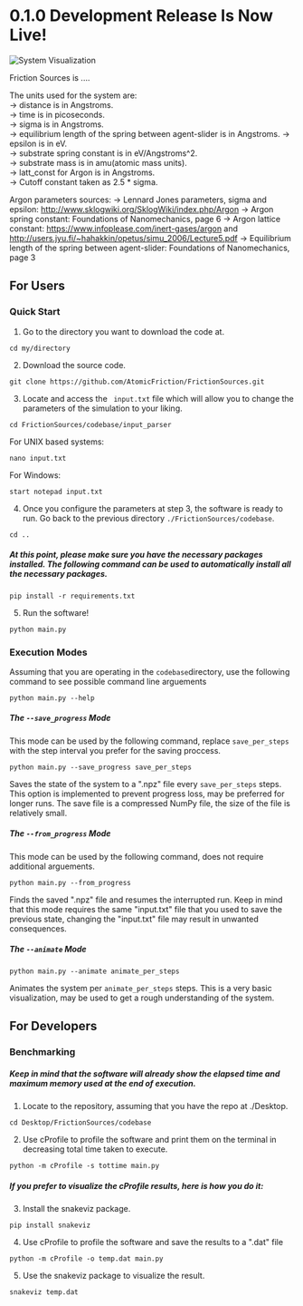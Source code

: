 # 0.1.0 Development Release Is Now Live!
![System Visualization](https://media.giphy.com/media/uixLzupbeZH3X5mTk2/giphy.gif)

Friction Sources is ....

The units used for the system are:  
-> distance is in Angstroms.  
-> time is in picoseconds.  
-> sigma is in Angstroms.  
-> equilibrium length of the spring between agent-slider is in Angstroms.
-> epsilon is in eV.  
-> substrate spring constant is in eV/Angstroms^2.  
-> substrate mass is in amu(atomic mass units).  
-> latt_const for Argon is in Angstroms.  
-> Cutoff constant taken as 2.5 * sigma.

Argon parameters sources:
-> Lennard Jones parameters, sigma and epsilon: http://www.sklogwiki.org/SklogWiki/index.php/Argon
-> Argon spring constant: Foundations of Nanomechanics, page 6
-> Argon lattice constant: https://www.infoplease.com/inert-gases/argon and http://users.jyu.fi/~hahakkin/opetus/simu_2006/Lecture5.pdf
-> Equilibrium length of the spring between agent-slider: Foundations of Nanomechanics, page 3

## For Users
  
  
### Quick Start

1) Go to the directory you want to download the code at.
```
cd my/directory
```
2) Download the source code.
```
git clone https://github.com/AtomicFriction/FrictionSources.git
```
3) Locate and access the ``` input.txt``` file which will allow you to change the parameters of the simulation to your liking.
```
cd FrictionSources/codebase/input_parser
```
For UNIX based systems:
```
nano input.txt
```
For Windows:
```
start notepad input.txt
```
4) Once you configure the parameters at step 3, the software is ready to run. Go back to the previous directory ```./FrictionSources/codebase```.
```
cd ..
```
##### At this point, please make sure you have the necessary packages installed. The following command can be used to automatically install all the necessary packages.
```
pip install -r requirements.txt
```
5) Run the software!
```
python main.py
```
  
  
### Execution Modes

Assuming that you are operating in the ``` codebase ```directory, use the following command to see possible command line arguements
```
python main.py --help
```
##### The ```--save_progress``` Mode
This mode can be used by the following command, replace ```save_per_steps``` with the step interval you prefer for the saving proccess.
```
python main.py --save_progress save_per_steps
```
Saves the state of the system to a ".npz" file every ```save_per_steps``` steps. This option is implemented to prevent progress loss, may be preferred for longer runs. The save file is a compressed NumPy file, the size of the file is relatively small.

##### The ```--from_progress``` Mode
This mode can be used by the following command, does not require additional arguements.
```
python main.py --from_progress
```
Finds the saved ".npz" file and resumes the interrupted run. Keep in mind that this mode requires the same "input.txt" file that you used to save the previous state, changing the "input.txt" file may result in unwanted consequences.

##### The ```--animate``` Mode
```
python main.py --animate animate_per_steps
```
Animates the system per ```animate_per_steps``` steps. This is a very basic visualization, may be used to get a rough understanding of the system.
  
  
## For Developers
  
  
### Benchmarking

##### Keep in mind that the software will already show the elapsed time and maximum memory used at the end of execution.

1) Locate to the repository, assuming that you have the repo at ./Desktop.
```
cd Desktop/FrictionSources/codebase
```
2) Use cProfile to profile the software and print them on the terminal in decreasing total time taken to execute.
```
python -m cProfile -s tottime main.py
```
##### If you prefer to visualize the cProfile results, here is how you do it:

3) Install the snakeviz package.
```
pip install snakeviz
```
4) Use cProfile to profile the software and save the results to a ".dat" file
```
python -m cProfile -o temp.dat main.py
```
5) Use the snakeviz package to visualize the result.
```
snakeviz temp.dat
```
